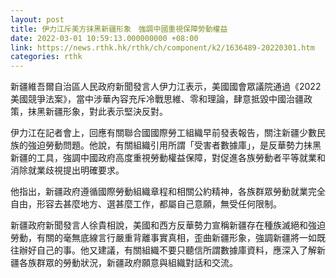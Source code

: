 ```yaml
---
layout: post
title: 伊力江斥美方抹黑新疆形象　強調中國重視保障勞動權益
date: 2022-03-01 10:59:13.000000000 +08:00
link: https://news.rthk.hk/rthk/ch/component/k2/1636489-20220301.htm
categories: rthk
---
```


新疆維吾爾自治區人民政府新聞發言人伊力江表示，美國國會眾議院通過《2022美國競爭法案》，當中涉華內容充斥冷戰思維、零和理論，肆意抵毀中國治疆政策，抹黑新疆形象，對此表示堅決反對。

伊力江在記者會上，回應有關聯合國國際勞工組織早前發表報告，關注新疆少數民族的強迫勞動問題。他說，有關組織引用所謂「受害者數據庫」，是反華勢力抹黑新疆的工具，強調中國政府高度重視勞動權益保障，對促進各族勞動者平等就業和消除就業歧視提出明確要求。

他指出，新疆政府遵循國際勞動組織章程和相關公約精神，各族群眾勞動就業完全自由，形容去甚麼地方、選甚麼工作，都屬自己意願，無受任何限制。

新疆政府新聞發言人徐貴相說，美國和西方反華勢力宣稱新疆存在種族滅絕和強迫勞動，有關的毫無底線言行嚴重背離事實真相，歪曲新疆形象，強調新疆將一如既往辦好自己的事。他又建議，有關組織不要只聽信所謂數據庫資料，應深入了解新疆各族群眾的勞動狀況，新疆政府願意與組織對話和交流。
